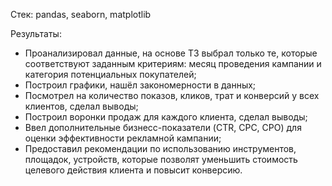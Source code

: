 Стек: pandas, seaborn, matplotlib

Результаты:

- Проанализировал данные, на основе ТЗ выбрал только те, которые соответствуют заданным критериям: месяц проведения кампании и категория потенциальных покупателей;
- Построил графики, нашёл закономерности в данных;
- Посмотрел на количество показов, кликов, трат и конверсий у всех клиентов, сделал выводы;
- Построил воронки продаж для каждого клиента, сделал выводы;
- Ввел дополнительные бизнесс-показатели (CTR, CPC, CPO) для оценки эффективности рекламной кампании;
- Предоставил рекомендации по использованию инструментов, площадок, устройств, которые позволят уменьшить стоимость целевого действия клиента и повысит конверсию.
